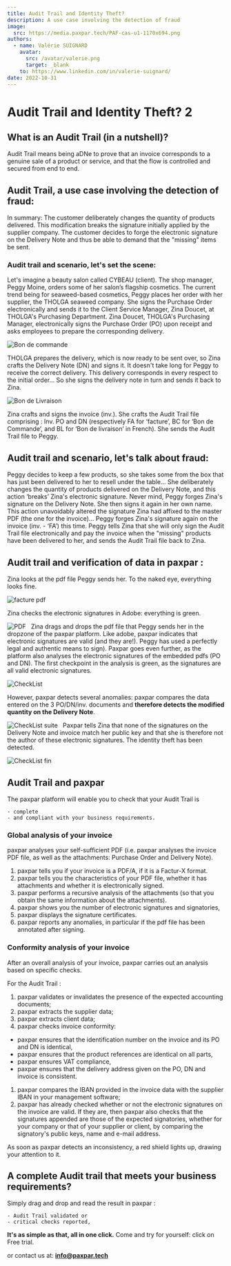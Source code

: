 ```yaml
---
title: Audit Trail and Identity Theft?
description: A use case involving the detection of fraud
image:
  src: https://media.paxpar.tech/PAF-cas-u1-1170x694.png
authors:
  - name: Valérie SUIGNARD
    avatar:
      src: /avatar/valerie.png
      target: _blank
    to: https://www.linkedin.com/in/valerie-suignard/
date: 2022-10-31
---
```


# Audit Trail and Identity Theft? 2

## What is an Audit Trail (in a nutshell)?

Audit Trail means being aDNe to prove that an invoice corresponds to a genuine sale of a product or service, and that the flow is controlled and secured from end to end.

## Audit Trail, a use case involving the detection of fraud:
In summary: The customer deliberately changes the quantity of products delivered. This modification breaks the signature initially applied by the supplier company. The customer decides to forge the electronic signature on the Delivery Note and thus be able to demand that the "missing" items be sent.

### Audit trail and scenario, let's set the scene:
Let's imagine a beauty salon called CYBEAU (client). The shop manager, Peggy Moine, orders some of her salon’s flagship cosmetics. The current trend being for seaweed-based cosmetics, Peggy places her order with her supplier, the THOLGA seaweed company.
She signs the Purchase Order electronically and sends it to the Client Service Manager, Zina Doucet, at THOLGA's Purchasing Department.
Zina Doucet, THOLGA's Purchasing Manager, electronically signs the Purchase Order (PO) upon receipt and asks employees to prepare the corresponding delivery.

![Bon de commande](https://paxpar.tech/site/wp-content/uploads/2022/10/1201d-BC_peggy-zina-509x694.png)

THOLGA prepares the delivery, which is now ready to be sent over, so Zina crafts the Delivery Note (DN) and signs it. It doesn't take long for Peggy to receive the correct delivery. This delivery corresponds in every respect to the initial order... So she signs the delivery note in turn and sends it back to Zina.

![Bon de Livraison](https://paxpar.tech/site/wp-content/uploads/2022/10/1201d-BL_zina-peggy-507x694.png)

Zina crafts and signs the invoice (inv.). She crafts the Audit Trail file comprising : Inv. PO and DN (respectively FA for ‘facture’, BC for ‘Bon de Commande’, and BL for ‘Bon de livraison’ in French). She sends the Audit Trail file to Peggy.

## Audit trail and scenario, let's talk about fraud:

Peggy decides to keep a few products, so she takes some from the box that has just been delivered to her to resell under the table... She deliberately changes the quantity of products delivered on the Delivery Note, and this action ‘breaks’ Zina's electronic signature.
Never mind, Peggy forges Zina's signature on the Delivery Note. She then signs it again in her own name. This action unavoidably altered the signature Zina had affixed to the master PDF (the one for the invoice)... Peggy forges Zina's signature again on the invoice (inv. - ‘FA’) this time.
Peggy tells Zina that she will only sign the Audit Trail file electronically and pay the invoice when the "missing" products have been delivered to her, and sends the Audit Trail file back to Zina.
 
## Audit trail and verification of data in paxpar :

Zina looks at the pdf file Peggy sends her. To the naked eye, everything looks fine.

![facture pdf](https://paxpar.tech/site/wp-content/uploads/2022/10/1201b_1201d_comparaison.png)

Zina checks the electronic signatures in Adobe: everything is green.

![PDF](https://paxpar.tech/site/wp-content/uploads/2022/11/1201d_signature-usurpee-verte-dans-adobe-1100x694.png)
 
Zina drags and drops the pdf file that Peggy sends her in the dropzone of the paxpar platform.
Like adobe, paxpar indicates that electronic signatures are valid (and they are!). Peggy has used a perfectly legal and authentic means to sign). Paxpar goes even further, as the platform also analyses the electronic signatures of the embedded pdfs (PO and DN). The first checkpoint in the analysis is green, as the signatures are all valid electronic signatures.

![CheckList](https://paxpar.tech/site/wp-content/uploads/2022/10/1201d-module1_signature-OK-1100x694.png)

However, paxpar detects several anomalies:
paxpar compares the data entered on the 3 PO/DN/inv. documents and **therefore detects the modified quantity on the Delivery Note**.

![CheckList suite](https://paxpar.tech/site/wp-content/uploads/2022/10/1201d_qte-modif-detectee-1100x694.png)
 
Paxpar tells Zina that none of the signatures on the Delivery Note and invoice match her public key and that she is therefore not the author of these electronic signatures. The identity theft has been detected.

![CheckList fin](https://paxpar.tech/site/wp-content/uploads/2022/10/1201d_usurp-signature-detectee.jpg)
 
## Audit Trail and paxpar
The paxpar platform will enable you to check that your Audit Trail is

    - complete
    - and compliant with your business requirements.

### Global analysis of your invoice
paxpar analyses your self-sufficient PDF (i.e. paxpar analyses the invoice PDF file, as well as the attachments: Purchase Order and Delivery Note).

1. paxpar tells you if your invoice is a PDF/A, if it is a Factur-X format.
1. paxpar tells you the characteristics of your PDF file, whether it has attachments and whether it is electronically signed.
1. paxpar performs a recursive analysis of the attachments (so that you obtain the same information about the attachments).
1. paxpar shows you the number of electronic signatures and signatories,
1. paxpar displays the signature certificates.
1. paxpar reports any anomalies, in particular if the pdf file has been annotated after signing.


### Conformity analysis of your invoice
After an overall analysis of your invoice, paxpar carries out an analysis based on specific checks.

For the Audit Trail :

1. paxpar validates or invalidates the presence of the expected accounting documents;
1. paxpar extracts the supplier data;
1. paxpar extracts client data;
1. paxpar checks invoice conformity:
- paxpar ensures that the identification number on the invoice and its PO and DN is identical,
- paxpar ensures that the product references are identical on all parts,
- paxpar ensures VAT compliance,
- paxpar ensures that the delivery address given on the PO, DN and invoice is consistent.
1. paxpar compares the IBAN provided in the invoice data with the supplier IBAN in your management software;
1. paxpar has already checked whether or not the electronic signatures on the invoice are valid. If they are, then paxpar also checks that the signatures appended are those of the expected signatories, whether for your company or that of your supplier or client, by comparing the signatory's public keys, name and e-mail address.

As soon as paxpar detects an inconsistency, a red shield lights up, drawing your attention to it.



## A complete Audit trail that meets your business requirements?
Simply drag and drop and read the result in paxpar :

    - Audit Trail validated or
    - critical checks reported,

**It's as simple as that, all in one click.**
Come and try for yourself: click on Free trial.

or contact us at: **info@paxpar.tech**

